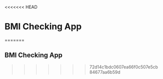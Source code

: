 <<<<<<< HEAD
# BMI Checking App
=======
## BMI Checking App
>>>>>>> 72d14c1bdc0607ea66f0c507e5cb84677aa6b59d
